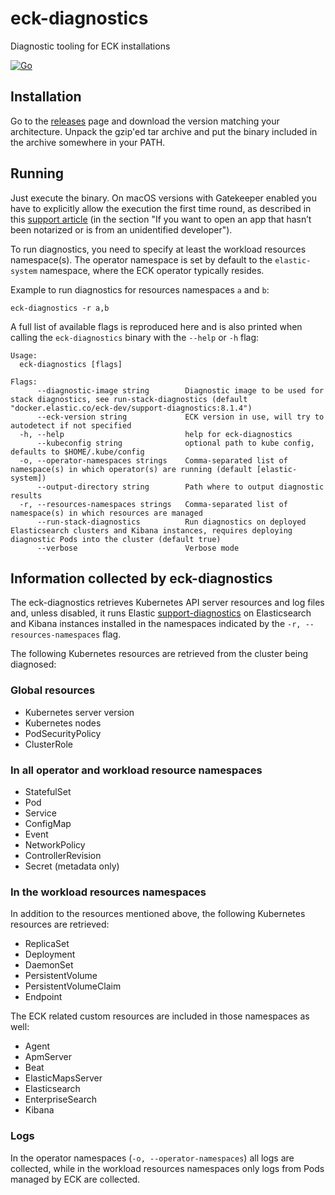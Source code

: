 # eck-diagnostics
Diagnostic tooling for ECK installations

[![Go](https://github.com/elastic/eck-diagnostics/actions/workflows/go.yml/badge.svg?branch=main)](https://github.com/elastic/eck-diagnostics/actions/workflows/go.yml)

## Installation

Go to the [releases](https://github.com/elastic/eck-diagnostics/releases) page and download the version matching your architecture. Unpack the gzip'ed tar archive and put the binary included in the archive somewhere in your PATH.


## Running

Just execute the binary. On macOS versions with Gatekeeper enabled you have to explicitly allow the execution the first time round, as described in this [support article](https://support.apple.com/en-us/HT202491) (in the section "If you want to open an app that hasn’t been notarized or is from an unidentified developer"). 

To run diagnostics, you need to specify at least the workload resources namespace(s). The operator namespace is set by default to the `elastic-system` namespace, where the ECK operator typically resides.

Example to run diagnostics for resources namespaces `a` and `b`:
```shell
eck-diagnostics -r a,b
```

A full list of available flags is reproduced here and is also printed when calling the `eck-diagnostics` binary with the `--help` or `-h` flag:

```
Usage:
  eck-diagnostics [flags]

Flags:
      --diagnostic-image string        Diagnostic image to be used for stack diagnostics, see run-stack-diagnostics (default "docker.elastic.co/eck-dev/support-diagnostics:8.1.4")
      --eck-version string             ECK version in use, will try to autodetect if not specified
  -h, --help                           help for eck-diagnostics
      --kubeconfig string              optional path to kube config, defaults to $HOME/.kube/config
  -o, --operator-namespaces strings    Comma-separated list of namespace(s) in which operator(s) are running (default [elastic-system])
      --output-directory string        Path where to output diagnostic results
  -r, --resources-namespaces strings   Comma-separated list of namespace(s) in which resources are managed
      --run-stack-diagnostics          Run diagnostics on deployed Elasticsearch clusters and Kibana instances, requires deploying diagnostic Pods into the cluster (default true)
      --verbose                        Verbose mode
```

## Information collected by eck-diagnostics

The eck-diagnostics retrieves Kubernetes API server resources and log files and, unless disabled, it runs Elastic [support-diagnostics](https://github.com/elastic/support-diagnostics) on Elasticsearch and Kibana instances installed in the namespaces indicated by the `-r, --resources-namespaces` flag.

The following Kubernetes resources are retrieved from the cluster being diagnosed:

### Global resources
* Kubernetes server version
* Kubernetes nodes
* PodSecurityPolicy
* ClusterRole

### In all operator and workload resource namespaces 
* StatefulSet
* Pod
* Service
* ConfigMap
* Event
* NetworkPolicy
* ControllerRevision
* Secret (metadata only)

### In the workload resources namespaces
In addition to the resources mentioned above, the following Kubernetes resources are retrieved:
* ReplicaSet
* Deployment
* DaemonSet
* PersistentVolume
* PersistentVolumeClaim
* Endpoint

The ECK related custom resources are included in those namespaces as well: 
* Agent
* ApmServer
* Beat
* ElasticMapsServer
* Elasticsearch
* EnterpriseSearch
* Kibana

### Logs
In the operator namespaces (`-o, --operator-namespaces`) all logs are collected, while in the workload resources namespaces only logs from Pods managed by ECK are collected.